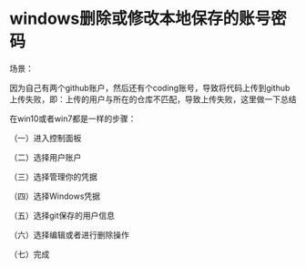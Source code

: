 # windows删除或修改本地保存的账号密码

场景：

因为自己有两个github账户，然后还有个coding账号，导致将代码上传到github上传失败，即：上传的用户与所在的仓库不匹配，导致上传失败，这里做一下总结

在win10或者win7都是一样的步骤：

（一）进入控制面板

（二）选择用户账户

（三）选择管理你的凭据

（四）选择Windows凭据

（五）选择git保存的用户信息

（六）选择编辑或者进行删除操作

（七）完成
